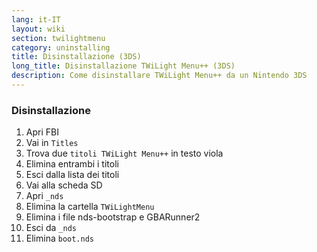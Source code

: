 ```yaml
---
lang: it-IT
layout: wiki
section: twilightmenu
category: uninstalling
title: Disinstallazione (3DS)
long_title: Disinstallazione TWiLight Menu++ (3DS)
description: Come disinstallare TWiLight Menu++ da un Nintendo 3DS
---
```


### Disinstallazione
1. Apri FBI
1. Vai in `Titles`
1. Trova due `titoli TWiLight Menu++` in testo viola
1. Elimina entrambi i titoli
1. Esci dalla lista dei titoli
1. Vai alla scheda SD
1. Apri `_nds`
1. Elimina la cartella `TWiLightMenu`
1. Elimina i file nds-bootstrap e GBARunner2
1. Esci da `_nds`
1. Elimina `boot.nds`
